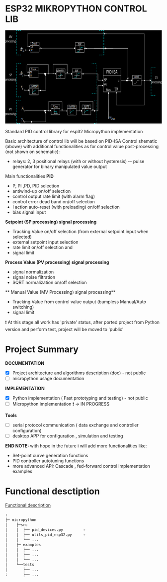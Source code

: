 
ESP32 MIKROPYTHON CONTROL LIB
=============================
<img src="https://github.com/2dof/esp_control/blob/main/drawnings/PID_diagram_neg.png" width="750" height="300" />


 

Standard PID control library for esp32 Micropython implementation  
 

Basic architecture of control lib will be based on PID-ISA Control shematic (abowe) with
additional functionalities as for control value post-processing (not shown on schematic):

- relays: 2, 3 positional relays (with or without hysteresis)
-- pulse generator for binary manipulated value output

Main functionalities
**PID**
  - P, PI ,PD, PID selection
  - antiwind-up on/off selection
  - control output rate limit (with alarm flag)
  - control error dead band on/off selection
  - I action auto-reset (with preloading) on/off selection 
  - bias signal input
  
**Setpoint (SP processing) signal processing**
  - Tracking Value on/off selection (from external setpoint input when selected)
  - external setpoint input selection
  - rate limit on/off selection and 
  - signal limit 
  
**Process Value (PV processing) signal processing**
  - signal normalization 
  - signal noise filtration
  - SQRT normalization on/off selection 

** Manual Value (MV Processing) signal processing**
  - Tracking Value from control value output (bumpless Manual/Auto switching)
  - signal limit 
  

:exclamation: 
At this stage all work has 'private' status, after ported project from Python version 
and perform test, project will be moved to 'public'
 

Project Summary
===============
**DOCUMENTATION**
  - [x] Project architecture and algorithms description (doc) - not public 
  - [ ] micropython usage documentation 
 
**IMPLEMENTATION**
  - [x] Python implementation ( Fast prototyping and testing) - not public  
  - [ ] Micropython implementation   :exclamation: → IN PROGRESS
  
**Tools**
  - [ ] serial protocol communication ( data exchange and controller configuration) 
  - [ ] desktop APP for configuration , simulation and testing 

**END NOTE:** with hope in the future i will add more functionalities like:
  - Set-point curve generation functions
  - PID controller autotuning functions
  - more advanced API: Cascade , fed-forward control implementation examples 
 

  
 Functional desctiption 
 ====================== 
 
[Functional description](functional_description.md)

 

```
:
├─ micropython
│    ├─src
│    │  ├── pid_devices.py         → 
│    │  ├── utils_pid_esp32.py     → 
│    │  └── ...
│    ├─ examples
│    │  ├── ...
│    │  ├── ...
│    │  └── ...
│    └──tests   
│       ├── ... 
:       ├── ...

```

